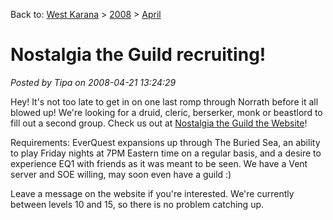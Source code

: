 Back to: [West Karana](/posts/westkarana.md) > [2008](/posts/2008/westkarana.md) > [April](./westkarana.md)
# Nostalgia the Guild recruiting!

*Posted by Tipa on 2008-04-21 13:24:29*

Hey! It's not too late to get in on one last romp through Norrath before it all blowed up! We're looking for a druid, cleric, berserker, monk or beastlord to fill out a second group. Check us out at [Nostalgia the Guild the Website](http://nostalgia.chasingdings.com)!

Requirements: EverQuest expansions up through The Buried Sea, an ability to play Friday nights at 7PM Eastern time on a regular basis, and a desire to experience EQ1 with friends as it was meant to be seen. We have a Vent server and SOE willing, may soon even have a guild :)

Leave a message on the website if you're interested. We're currently between levels 10 and 15, so there is no problem catching up.

